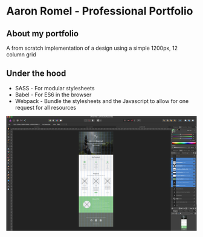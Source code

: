 # Aaron Romel - Professional Portfolio

<h2>About my portfolio</h2>
<p>A from scratch implementation of a design using a simple 1200px, 12 column grid</p>

<h2>Under the hood</h2>
<ul>
  <li>SASS - For modular stylesheets</li>
  <li>Babel - For ES6 in the browser</li>
  <li>Webpack - Bundle the stylesheets and the Javascript to allow for one request for all resources</li>
</ul>

![Alt text](screenshot.png?raw=true "Design Mockup")
